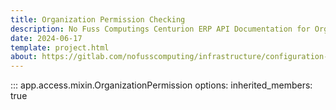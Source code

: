 ```yaml
---
title: Organization Permission Checking
description: No Fuss Computings Centurion ERP API Documentation for Organization Permission Checking
date: 2024-06-17
template: project.html
about: https://gitlab.com/nofusscomputing/infrastructure/configuration-management/centurion_erp
---
```


::: app.access.mixin.OrganizationPermission
    options:
        inherited_members: true
